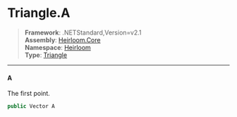 # Triangle.A

> **Framework**: .NETStandard,Version=v2.1  
> **Assembly**: [Heirloom.Core][0]  
> **Namespace**: [Heirloom][0]  
> **Type**: [Triangle][1]  

--------------------------------------------------------------------------------

#### A

The first point.

```cs
public Vector A
```

[0]: ../Heirloom.Core.md
[1]: Heirloom.Triangle.md
